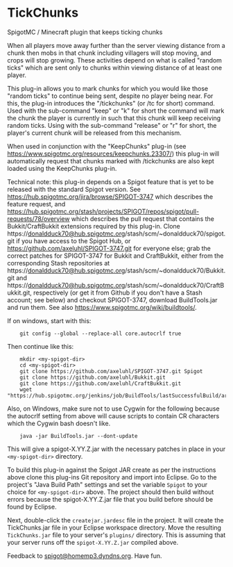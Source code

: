 # TickChunks
SpigotMC / Minecraft plugin that keeps ticking chunks

When all players move away further than the server viewing distance from a chunk then mobs in that chunk
including villagers will stop moving, and crops will stop growing. These activities depend on what is called
"random ticks" which are sent only to chunks within viewing distance of at least one player.

This plug-in allows you to mark chunks for which you would like those "random ticks" to continue being sent,
despite no player being near. For this, the plug-in introduces the "/tickchunks" (or /tc for short)
command. Used with the sub-command "keep" or "k" for short the command will mark the chunk the player
is currently in such that this chunk will keep receiving random ticks. Using with the sub-command "release"
or "r" for short, the player's current chunk will be released from this mechanism.

When used in conjunction with the "KeepChunks" plug-in (see https://www.spigotmc.org/resources/keepchunks.23307/)
this plug-in will automatically request that chunks marked with /tickchunks are also kept loaded using
the KeepChunks plug-in.

Technical note: this plug-in depends on a Spigot feature that is yet to be released with the standard Spigot
version. See https://hub.spigotmc.org/jira/browse/SPIGOT-3747 which describes the feature request, and
https://hub.spigotmc.org/stash/projects/SPIGOT/repos/spigot/pull-requests/78/overview which describes
the pull request that contains the Bukkit/CraftBukkit extensions required by this plug-in. Clone
https://donaldduck70@hub.spigotmc.org/stash/scm/~donaldduck70/spigot.git if you have access to the Spigot Hub,
or https://github.com/axeluhl/SPIGOT-3747.git for everyone else; grab the correct patches for SPIGOT-3747 for Bukkit and CraftBukkit, either from the corresponding Stash repositories at https://donaldduck70@hub.spigotmc.org/stash/scm/~donaldduck70/Bukkit.git and https://donaldduck70@hub.spigotmc.org/stash/scm/~donaldduck70/CraftBukkit.git, respectively (or get it from Github if you don't have a Stash account; see below) and checkout SPIGOT-3747,
download BuildTools.jar and run them. See also https://www.spigotmc.org/wiki/buildtools/.

If on windows, start with this:
```
    git config --global --replace-all core.autocrlf true
```
Then continue like this:
```
    mkdir <my-spigot-dir>
    cd <my-spigot-dir>
    git clone https://github.com/axeluhl/SPIGOT-3747.git Spigot
    git clone https://github.com/axeluhl/Bukkit.git
    git clone https://github.com/axeluhl/CraftBukkit.git
    wget "https://hub.spigotmc.org/jenkins/job/BuildTools/lastSuccessfulBuild/artifact/target/BuildTools.jar"
```
Also, on Windows, make sure not to use Cygwin for the following because the autocrlf setting from above
will cause scripts to contain CR characters which the Cygwin bash doesn't like.
```
    java -jar BuildTools.jar --dont-update
```

This will give a spigot-X.YY.Z.jar with the necessary patches in place in your ``<my-spigot-dir>`` directory.

To build this plug-in against the Spigot JAR create as per the instructions above clone this plug-ins Git
repository and import into Eclipse. Go to the project's "Java Build Path" settings and set the variable
``Spigot`` to your choice for ``<my-spigot-dir>`` above. The project should then build without errors because
the spigot-X.YY.Z.jar file that you build before should be found by Eclipse.

Next, double-click the ``createjar.jardesc`` file in the project. It will create the TickChunks.jar file in your
Eclipse workspace directory. Move the resulting ``TickChunks.jar`` file to your server's ``plugins/`` directory.
This is assuming that your server runs off the ``spigot-X.YY.Z.jar`` compiled above.

Feedback to spigot@homemp3.dyndns.org. Have fun.
